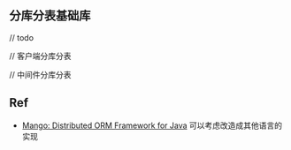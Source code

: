 
## 分库分表基础库

// todo

// 客户端分库分表

// 中间件分库分表

## Ref

- [Mango: Distributed ORM Framework for Java](https://github.com/jfaster/mango)  可以考虑改造成其他语言的实现
